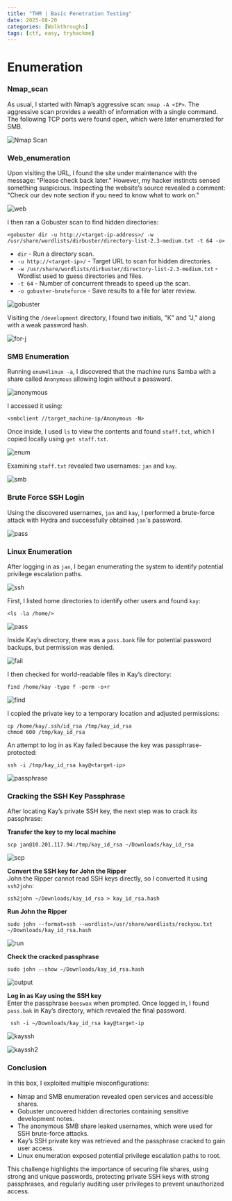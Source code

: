 ```yaml
---
title: "THM | Basic Penetration Testing"
date: 2025-08-20
categories: [Walkthroughs]
tags: [ctf, easy, tryhackme]
---
```


# Enumeration

### Nmap_scan
As usual, I started with Nmap’s aggressive scan: `nmap -A <IP>`. The aggressive scan provides a wealth of information with a single command. The following TCP ports were found open, which were later enumerated for SMB.

![Nmap Scan](/assets/ctf/THM/BasicPentset/nmap-scan.png)

### Web_enumeration
Upon visiting the URL, I found the site under maintenance with the message: "Please check back later." However, my hacker instincts sensed something suspicious. Inspecting the website’s source revealed a comment: "Check our dev note section if you need to know what to work on."

![web](/assets/ctf/THM/BasicPentset/web-inspect.png)

I then ran a Gobuster scan to find hidden directories:

    <gobuster dir -u http://<target-ip-address>/ -w /usr/share/wordlists/dirbuster/directory-list-2.3-medium.txt -t 64 -o>

* `dir` - Run a directory scan.  
* `-u http://<target-ip>/` - Target URL to scan for hidden directories.  
* `-w /usr/share/wordlists/dirbuster/directory-list-2.3-medium.txt` - Wordlist used to guess directories and files.  
* `-t 64` - Number of concurrent threads to speed up the scan.  
* `-o gobuster-bruteforce` - Save results to a file for later review.

![gobuster](/assets/ctf/THM/BasicPentset/gobuster.png)

Visiting the `/development` directory, I found two initials, "K" and "J," along with a weak password hash.

![for-j](/assets/ctf/THM/BasicPentset/for-j.png)

### SMB Enumeration
Running `enum4linux -a`, I discovered that the machine runs Samba with a share called `Anonymous` allowing login without a password.

![anonymous](/assets/ctf/THM/BasicPentset/anonymous.png)

I accessed it using:

    <smbclient //target_machine-ip/Anonymous -N>

Once inside, I used `ls` to view the contents and found `staff.txt`, which I copied locally using `get staff.txt`.

![enum](/assets/ctf/THM/BasicPentset/smb.png)

Examining `staff.txt` revealed two usernames: `jan` and `kay`.

![smb](/assets/ctf/THM/BasicPentset/staff.png)

### Brute Force SSH Login
Using the discovered usernames, `jan` and `kay`, I performed a brute-force attack with Hydra and successfully obtained `jan`'s password.

![pass](/assets/ctf/THM/BasicPentset/pass.png)

### Linux Enumeration
After logging in as `jan`, I began enumerating the system to identify potential privilege escalation paths.

![ssh](/assets/ctf/THM/BasicPentset/sshjan.png)

First, I listed home directories to identify other users and found `kay`:

    <ls -la /home/>

![pass](/assets/ctf/THM/BasicPentset/userkay.png)

Inside Kay’s directory, there was a `pass.bank` file for potential password backups, but permission was denied.

![fail](/assets/ctf/THM/BasicPentset/fail.png)

I then checked for world-readable files in Kay’s directory:

    find /home/kay -type f -perm -o+r

![find](/assets/ctf/THM/BasicPentset/find.png)

I copied the private key to a temporary location and adjusted permissions:

    cp /home/kay/.ssh/id_rsa /tmp/kay_id_rsa
    chmod 600 /tmp/kay_id_rsa

An attempt to log in as Kay failed because the key was passphrase-protected:

    ssh -i /tmp/kay_id_rsa kay@<target-ip>

![passphrase](/assets/ctf/THM/BasicPentset/passphrase.png)

### Cracking the SSH Key Passphrase
After locating Kay’s private SSH key, the next step was to crack its passphrase:

**Transfer the key to my local machine**  

    scp jan@10.201.117.94:/tmp/kay_id_rsa ~/Downloads/kay_id_rsa

![scp](/assets/ctf/THM/BasicPentset/scp.png)

**Convert the SSH key for John the Ripper**  
John the Ripper cannot read SSH keys directly, so I converted it using `ssh2john`:

    ssh2john ~/Downloads/kay_id_rsa > kay_id_rsa.hash

**Run John the Ripper**

    sudo john --format=ssh --wordlist=/usr/share/wordlists/rockyou.txt ~/Downloads/kay_id_rsa.hash

![run](/assets/ctf/THM/BasicPentset/run.png)

**Check the cracked passphrase**

    sudo john --show ~/Downloads/kay_id_rsa.hash

![output](/assets/ctf/THM/BasicPentset/output.png)

**Log in as Kay using the SSH key**  
Enter the passphrase `beeswax` when prompted. Once logged in, I found `pass.bak` in Kay’s directory, which revealed the final password.

     ssh -i ~/Downloads/kay_id_rsa kay@target-ip

![kayssh](/assets/ctf/THM/BasicPentset/kayssh.png)

![kayssh2](/assets/ctf/THM/BasicPentset/kayssh2.png)

### Conclusion
In this box, I exploited multiple misconfigurations:

* Nmap and SMB enumeration revealed open services and accessible shares.  
* Gobuster uncovered hidden directories containing sensitive development notes.  
* The anonymous SMB share leaked usernames, which were used for SSH brute-force attacks.  
* Kay’s SSH private key was retrieved and the passphrase cracked to gain user access.  
* Linux enumeration exposed potential privilege escalation paths to root.  

This challenge highlights the importance of securing file shares, using strong and unique passwords, protecting private SSH keys with strong passphrases, and regularly auditing user privileges to prevent unauthorized access.
